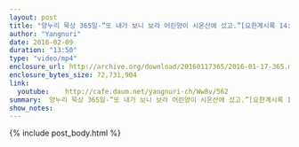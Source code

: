 ```yaml
---
layout: post
title: "양누리 묵상 365일-“또 내가 보니 보라 어린양이 시온산에 섰고.”[요한계시록 14:1]"
author: "Yangnuri"
date: 2016-02-09
duration: "13:50"
type: "video/mp4"
enclosure_url: http://archive.org/download/20160117365/2016-01-17-365.mp4
enclosure_bytes_size: 72,731,904       
link:
  youtube:    http://cafe.daum.net/yangnuri-ch/Ww8v/562
summary:  양누리 묵상 365일-“또 내가 보니 보라 어린양이 시온산에 섰고.”[요한계시록 14:1]
show_notes:
---
```

{% include post_body.html %}
